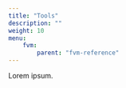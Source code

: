 ```yaml
---
title: "Tools"
description: ""
weight: 10
menu:
    fvm:
        parent: "fvm-reference"
---
```


Lorem ipsum.
